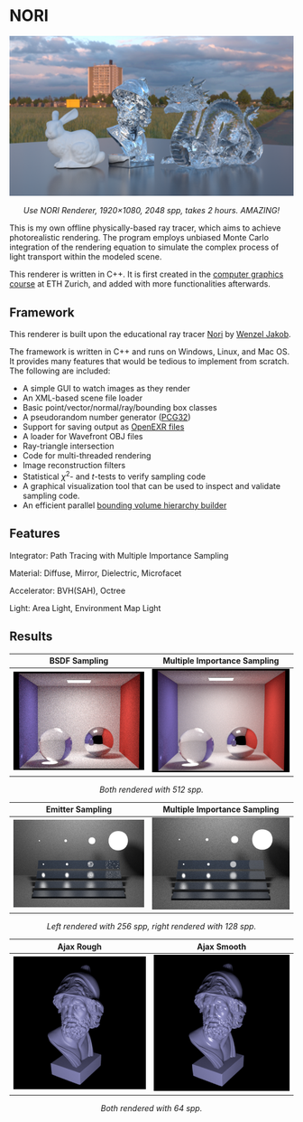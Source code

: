 # NORI

<img src="images\final.png" />

<p align="center"><i>Use NORI Renderer, 1920×1080, 2048 spp, takes 2 hours. AMAZING!</i></p>

This is my own offline physically-based ray tracer, which aims to achieve photorealistic rendering. The program employs unbiased Monte Carlo integration of the rendering equation to simulate the complex process of light transport within the modeled scene.

This renderer is written in C++. It is first created in the [computer graphics course](https://cgl.ethz.ch/teaching/cg22/home.php) at ETH Zurich, and added with more functionalities afterwards.



## Framework

This renderer is built upon the educational ray tracer [Nori](https://github.com/wjakob/nori) by [Wenzel Jakob](https://rgl.epfl.ch/people/wjakob/).

The framework is written in C++ and runs on Windows, Linux, and Mac OS. It provides many features that would be tedious to implement from scratch. The following are included:

- A simple GUI to watch images as they render
- An XML-based scene file loader
- Basic point/vector/normal/ray/bounding box classes
- A pseudorandom number generator ([PCG32](http://www.pcg-random.org/))
- Support for saving output as [OpenEXR files](http://www.openexr.com/)
- A loader for Wavefront OBJ files
- Ray-triangle intersection
- Code for multi-threaded rendering
- Image reconstruction filters
- Statistical $χ^2$- and $t$-tests to verify sampling code
- A graphical visualization tool that can be used to inspect and validate sampling code.
- An efficient parallel [bounding volume hierarchy builder](http://www.sci.utah.edu/~wald/Publications/2007/ParallelBVHBuild/fastbuild.pdf)



## Features

Integrator: Path Tracing with Multiple Importance Sampling

Material: Diffuse, Mirror, Dielectric, Microfacet

Accelerator: BVH(SAH), Octree

Light: Area Light, Environment Map Light



## Results

|           BSDF Sampling            |   Multiple Importance Sampling    |
| :--------------------------------: | :-------------------------------: |
| <img src="images\cbox_mats.png" /> | <img src="images\cbox_mis.png" /> |

<p align="center"><i>Both rendered with 512 spp.</i></p>



|          Emitter Sampling          |    Multiple Importance Sampling    |
| :--------------------------------: | :--------------------------------: |
| <img src="images\veach_ems.png" /> | <img src="images\veach_mis.png" /> |

<p align="center"><i>Left rendered with 256 spp, right rendered with 128 spp.</i></p>



|             Ajax Rough              |             Ajax Smooth              |
| :---------------------------------: | :----------------------------------: |
| <img src="images\ajax-rough.png" /> | <img src="images\ajax-smooth.png" /> |

<p align="center"><i>Both rendered with 64 spp.</i></p>
